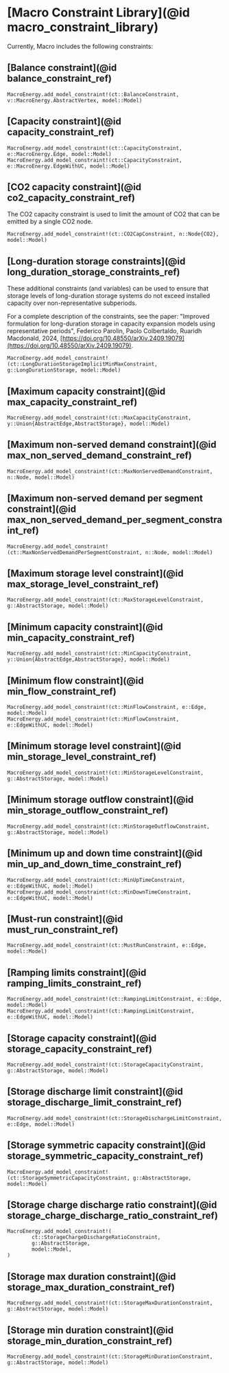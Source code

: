 # [Macro Constraint Library](@id macro_constraint_library)

Currently, Macro includes the following constraints:

## [Balance constraint](@id balance_constraint_ref)
```@docs
MacroEnergy.add_model_constraint!(ct::BalanceConstraint, v::MacroEnergy.AbstractVertex, model::Model)
```
## [Capacity constraint](@id capacity_constraint_ref)
```@docs
MacroEnergy.add_model_constraint!(ct::CapacityConstraint, e::MacroEnergy.Edge, model::Model)
MacroEnergy.add_model_constraint!(ct::CapacityConstraint, e::MacroEnergy.EdgeWithUC, model::Model)
```
## [CO2 capacity constraint](@id co2_capacity_constraint_ref)
The CO2 capacity constraint is used to limit the amount of CO2 that can be emitted by a single CO2 node.
```@docs
MacroEnergy.add_model_constraint!(ct::CO2CapConstraint, n::Node{CO2}, model::Model)
```

## [Long-duration storage constraints](@id long_duration_storage_constraints_ref)
These additional constraints (and variables) can be used to ensure that storage levels of long-duration storage systems do not exceed installed capacity over non-representative subperiods. 

For a complete description of the constraints, see the paper: "Improved formulation for long-duration storage in capacity expansion models using representative periods", Federico Parolin, Paolo Colbertaldo, Ruaridh Macdonald, 2024, [https://doi.org/10.48550/arXiv.2409.19079](https://doi.org/10.48550/arXiv.2409.19079).

```@docs
MacroEnergy.add_model_constraint!(ct::LongDurationStorageImplicitMinMaxConstraint, g::LongDurationStorage, model::Model)
```

## [Maximum capacity constraint](@id max_capacity_constraint_ref)
```@docs
MacroEnergy.add_model_constraint!(ct::MaxCapacityConstraint, y::Union{AbstractEdge,AbstractStorage}, model::Model)
```
## [Maximum non-served demand constraint](@id max_non_served_demand_constraint_ref)
```@docs
MacroEnergy.add_model_constraint!(ct::MaxNonServedDemandConstraint, n::Node, model::Model)
```
## [Maximum non-served demand per segment constraint](@id max_non_served_demand_per_segment_constraint_ref)
```@docs
MacroEnergy.add_model_constraint!(ct::MaxNonServedDemandPerSegmentConstraint, n::Node, model::Model)
```
## [Maximum storage level constraint](@id max_storage_level_constraint_ref)
```@docs
MacroEnergy.add_model_constraint!(ct::MaxStorageLevelConstraint, g::AbstractStorage, model::Model)
```
## [Minimum capacity constraint](@id min_capacity_constraint_ref)
```@docs
MacroEnergy.add_model_constraint!(ct::MinCapacityConstraint, y::Union{AbstractEdge,AbstractStorage}, model::Model)
```
## [Minimum flow constraint](@id min_flow_constraint_ref)
```@docs
MacroEnergy.add_model_constraint!(ct::MinFlowConstraint, e::Edge, model::Model)
MacroEnergy.add_model_constraint!(ct::MinFlowConstraint, e::EdgeWithUC, model::Model)
```
## [Minimum storage level constraint](@id min_storage_level_constraint_ref)
```@docs
MacroEnergy.add_model_constraint!(ct::MinStorageLevelConstraint, g::AbstractStorage, model::Model)
```
## [Minimum storage outflow constraint](@id min_storage_outflow_constraint_ref)
```@docs
MacroEnergy.add_model_constraint!(ct::MinStorageOutflowConstraint, g::AbstractStorage, model::Model)
```

## [Minimum up and down time constraint](@id min_up_and_down_time_constraint_ref)

```@docs
MacroEnergy.add_model_constraint!(ct::MinUpTimeConstraint, e::EdgeWithUC, model::Model)
MacroEnergy.add_model_constraint!(ct::MinDownTimeConstraint, e::EdgeWithUC, model::Model)
```

## [Must-run constraint](@id must_run_constraint_ref)
```@docs
MacroEnergy.add_model_constraint!(ct::MustRunConstraint, e::Edge, model::Model)
```
## [Ramping limits constraint](@id ramping_limits_constraint_ref)
```@docs
MacroEnergy.add_model_constraint!(ct::RampingLimitConstraint, e::Edge, model::Model)
MacroEnergy.add_model_constraint!(ct::RampingLimitConstraint, e::EdgeWithUC, model::Model)
```
## [Storage capacity constraint](@id storage_capacity_constraint_ref)
```@docs
MacroEnergy.add_model_constraint!(ct::StorageCapacityConstraint, g::AbstractStorage, model::Model)
```
## [Storage discharge limit constraint](@id storage_discharge_limit_constraint_ref)
```@docs
MacroEnergy.add_model_constraint!(ct::StorageDischargeLimitConstraint, e::Edge, model::Model)
```
## [Storage symmetric capacity constraint](@id storage_symmetric_capacity_constraint_ref)
```@docs
MacroEnergy.add_model_constraint!(ct::StorageSymmetricCapacityConstraint, g::AbstractStorage, model::Model)
```
## [Storage charge discharge ratio constraint](@id storage_charge_discharge_ratio_constraint_ref)
```@docs
MacroEnergy.add_model_constraint!(
        ct::StorageChargeDischargeRatioConstraint,
        g::AbstractStorage,
        model::Model,
)
```
## [Storage max duration constraint](@id storage_max_duration_constraint_ref)
```@docs
MacroEnergy.add_model_constraint!(ct::StorageMaxDurationConstraint, g::AbstractStorage, model::Model)
```
## [Storage min duration constraint](@id storage_min_duration_constraint_ref)
```@docs
MacroEnergy.add_model_constraint!(ct::StorageMinDurationConstraint, g::AbstractStorage, model::Model)
```
